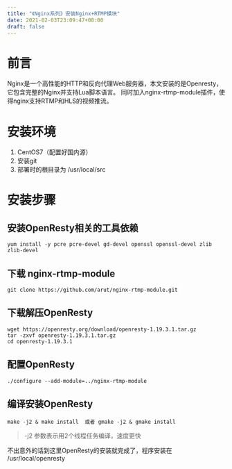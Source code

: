 ```yaml
---
title: "《Nginx系列》安装Nginx+RTMP模块"
date: 2021-02-03T23:09:47+08:00
draft: false
---
```


# 前言
Nginx是一个高性能的HTTP和反向代理Web服务器，本文安装的是Openresty，它包含完整的Nginx并支持Lua脚本语言。
同时加入nginx-rtmp-module插件，使得nginx支持RTMP和HLS的视频推流。

# 安装环境
1. CentOS7（配置好国内源）
2. 安装git
3. 部署时的根目录为 /usr/local/src

# 安装步骤
## 安装OpenResty相关的工具依赖
```
yum install -y pcre pcre-devel gd-devel openssl openssl-devel zlib zlib-devel
```

## 下载 nginx-rtmp-module
```
git clone https://github.com/arut/nginx-rtmp-module.git
```

## 下载解压OpenResty
```
wget https://openresty.org/download/openresty-1.19.3.1.tar.gz
tar -zxvf openresty-1.19.3.1.tar.gz
cd openresty-1.19.3.1
```

## 配置OpenResty
```
./configure --add-module=../nginx-rtmp-module
```

## 编译安装OpenResty
```
make -j2 & make install  或者 gmake -j2 & gmake install
```
> -j2 参数表示用2个线程任务编译，速度更快

不出意外的话到这里OpenResty的安装就完成了，程序安装在  /usr/local/openresty